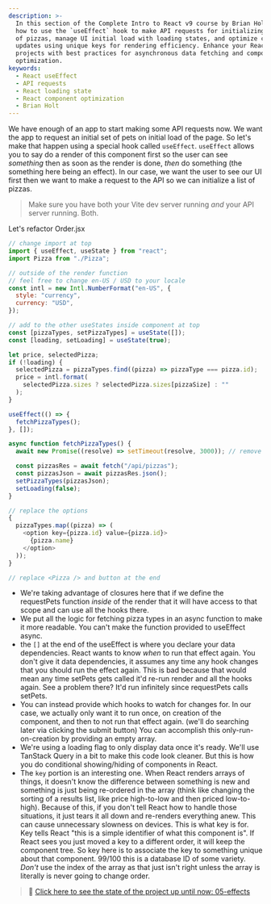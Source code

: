 ```yaml
---
description: >-
  In this section of the Complete Intro to React v9 course by Brian Holt, learn
  how to use the `useEffect` hook to make API requests for initializing a list
  of pizzas, manage UI initial load with loading states, and optimize component
  updates using unique keys for rendering efficiency. Enhance your React
  projects with best practices for asynchronous data fetching and component
  optimization.
keywords:
  - React useEffect
  - API requests
  - React loading state
  - React component optimization
  - Brian Holt
---
```


We have enough of an app to start making some API requests now. We want the app to request an initial set of pets on initial load of the page. So let's make that happen using a special hook called `useEffect`. `useEffect` allows you to say do a render of this component first so the user can see _something_ then as soon as the render is done, _then_ do something (the something here being an effect). In our case, we want the user to see our UI first then we want to make a request to the API so we can initialize a list of pizzas.

> Make sure you have both your Vite dev server running _and_ your API server running. Both.

Let's refactor Order.jsx

```javascript
// change import at top
import { useEffect, useState } from "react";
import Pizza from "./Pizza";

// outside of the render function
// feel free to change en-US / USD to your locale
const intl = new Intl.NumberFormat("en-US", {
  style: "currency",
  currency: "USD",
});

// add to the other useStates inside component at top
const [pizzaTypes, setPizzaTypes] = useState([]);
const [loading, setLoading] = useState(true);

let price, selectedPizza;
if (!loading) {
  selectedPizza = pizzaTypes.find((pizza) => pizzaType === pizza.id);
  price = intl.format(
    selectedPizza.sizes ? selectedPizza.sizes[pizzaSize] : ""
  );
}

useEffect(() => {
  fetchPizzaTypes();
}, []);

async function fetchPizzaTypes() {
  await new Promise((resolve) => setTimeout(resolve, 3000)); // remove this later, just to show you the loading state

  const pizzasRes = await fetch("/api/pizzas");
  const pizzasJson = await pizzasRes.json();
  setPizzaTypes(pizzasJson);
  setLoading(false);
}

// replace the options
{
  pizzaTypes.map((pizza) => (
    <option key={pizza.id} value={pizza.id}>
      {pizza.name}
    </option>
  ));
}

// replace <Pizza /> and button at the end
```

- We're taking advantage of closures here that if we define the requestPets function _inside_ of the render that it will have access to that scope and can use all the hooks there.
- We put all the logic for fetching pizza types in an async function to make it more readable. You can't make the function provided to useEffect async.
- the `[]` at the end of the useEffect is where you declare your data dependencies. React wants to know _when_ to run that effect again. You don't give it data dependencies, it assumes any time any hook changes that you should run the effect again. This is bad because that would mean any time setPets gets called it'd re-run render and all the hooks again. See a problem there? It'd run infinitely since requestPets calls setPets.
- You can instead provide which hooks to watch for changes for. In our case, we actually only want it to run once, on creation of the component, and then to not run that effect again. (we'll do searching later via clicking the submit button) You can accomplish this only-run-on-creation by providing an empty array.
- We're using a loading flag to only display data once it's ready. We'll use TanStack Query in a bit to make this code look cleaner. But this is how you do conditional showing/hiding of components in React.
- The `key` portion is an interesting one. When React renders arrays of things, it doesn't know the difference between something is new and something is just being re-ordered in the array (think like changing the sorting of a results list, like price high-to-low and then priced low-to-high). Because of this, if you don't tell React how to handle those situations, it just tears it all down and re-renders everything anew. This can cause unnecessary slowness on devices. This is what key is for. Key tells React "this is a simple identifier of what this component is". If React sees you just moved a key to a different order, it will keep the component tree. So key here is to associate the key to something unique about that component. 99/100 this is a database ID of some variety. _Don't_ use the index of the array as that just isn't right unless the array is literally is never going to change order.

> 🏁 [Click here to see the state of the project up until now: 05-effects][step]

[step]: https://github.com/btholt/citr-v9-project/tree/master/05-effects
